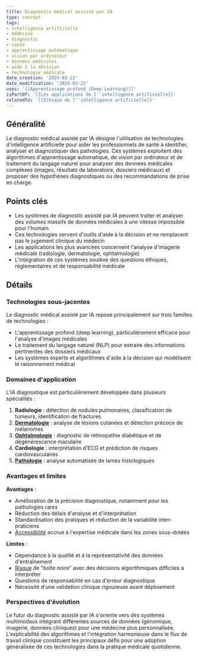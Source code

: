 ```yaml
---
title: Diagnostic médical assisté par IA
type: concept
tags:
- intelligence artificielle
- médecine
- diagnostic
- santé
- apprentissage automatique
- vision par ordinateur
- données médicales
- aide à la décision
- technologie médicale
date_creation: '2025-03-22'
date_modification: '2025-03-22'
uses: '[[Apprentissage profond (Deep Learning)]]'
isPartOf: '[[Les applications de l''intelligence artificielle]]'
relatedTo: '[[Éthique de l''intelligence artificielle]]'
---
```

## Généralité

Le diagnostic médical assisté par IA désigne l'utilisation de technologies d'intelligence artificielle pour aider les professionnels de santé à identifier, analyser et diagnostiquer des pathologies. Ces systèmes exploitent des algorithmes d'apprentissage automatique, de vision par ordinateur et de traitement du langage naturel pour analyser des données médicales complexes (images, résultats de laboratoire, dossiers médicaux) et proposer des hypothèses diagnostiques ou des recommandations de prise en charge.

## Points clés

- Les systèmes de diagnostic assisté par IA peuvent traiter et analyser des volumes massifs de données médicales à une vitesse impossible pour l'humain
- Ces technologies servent d'outils d'aide à la décision et ne remplacent pas le jugement clinique du médecin
- Les applications les plus avancées concernent l'analyse d'imagerie médicale (radiologie, dermatologie, ophtalmologie)
- L'intégration de ces systèmes soulève des questions éthiques, réglementaires et de responsabilité médicale

## Détails

### Technologies sous-jacentes

Le diagnostic médical assisté par IA repose principalement sur trois familles de technologies :
- L'apprentissage profond (deep learning), particulièrement efficace pour l'analyse d'images médicales
- Le traitement du langage naturel (NLP) pour extraire des informations pertinentes des dossiers médicaux
- Les systèmes experts et algorithmes d'aide à la décision qui modélisent le raisonnement médical

### Domaines d'application

L'IA diagnostique est particulièrement développée dans plusieurs spécialités :

1. **Radiologie** : détection de nodules pulmonaires, classification de tumeurs, identification de fractures
2. **[Dermatologie](https://fr.wikipedia.org/wiki/Dermatologie)** : analyse de lésions cutanées et détection précoce de mélanomes
3. **[Ophtalmologie](https://fr.wikipedia.org/wiki/Ophtalmologie)** : diagnostic de rétinopathie diabétique et de dégénérescence maculaire
4. **Cardiologie** : interprétation d'ECG et prédiction de risques cardiovasculaires
5. **[Pathologie](https://fr.wikipedia.org/wiki/Pathologie)** : analyse automatisée de lames histologiques

### Avantages et limites

**Avantages** :
- Amélioration de la précision diagnostique, notamment pour les pathologies rares
- Réduction des délais d'analyse et d'interprétation
- Standardisation des pratiques et réduction de la variabilité inter-praticiens
- [Accessibilité](https://fr.wikipedia.org/wiki/Accessibilité) accrue à l'expertise médicale dans les zones sous-dotées

**Limites** :
- Dépendance à la qualité et à la représentativité des données d'entraînement
- [Risque](https://fr.wikipedia.org/wiki/Risque) de "boîte noire" avec des décisions algorithmiques difficiles à interpréter
- Questions de responsabilité en cas d'erreur diagnostique
- Nécessité d'une validation clinique rigoureuse avant déploiement

### Perspectives d'évolution

Le futur du diagnostic assisté par IA s'oriente vers des systèmes multimodaux intégrant différentes sources de données (génomique, imagerie, données cliniques) pour une médecine plus personnalisée. L'explicabilité des algorithmes et l'intégration harmonieuse dans le flux de travail clinique constituent les principaux défis pour une adoption généralisée de ces technologies dans la pratique médicale quotidienne.